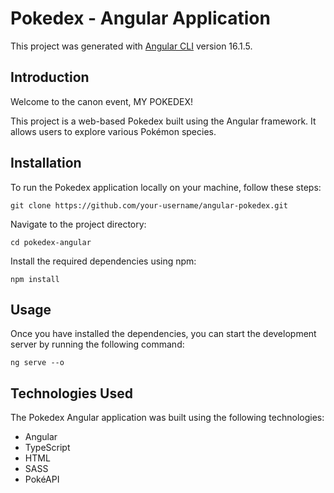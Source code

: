 # Pokedex - Angular Application

This project was generated with [Angular CLI](https://github.com/angular/angular-cli) version 16.1.5.

## Introduction

Welcome to the canon event, MY POKEDEX!

This project is a web-based Pokedex built using the Angular framework. It allows users to explore various Pokémon species.

## Installation

To run the Pokedex application locally on your machine, follow these steps:

`git clone https://github.com/your-username/angular-pokedex.git`

Navigate to the project directory:

`cd pokedex-angular`

Install the required dependencies using npm:

`npm install`

## Usage

Once you have installed the dependencies, you can start the development server by running the following command:

`ng serve --o`

## Technologies Used

The Pokedex Angular application was built using the following technologies:
- Angular
- TypeScript
- HTML
- SASS
- PokéAPI
